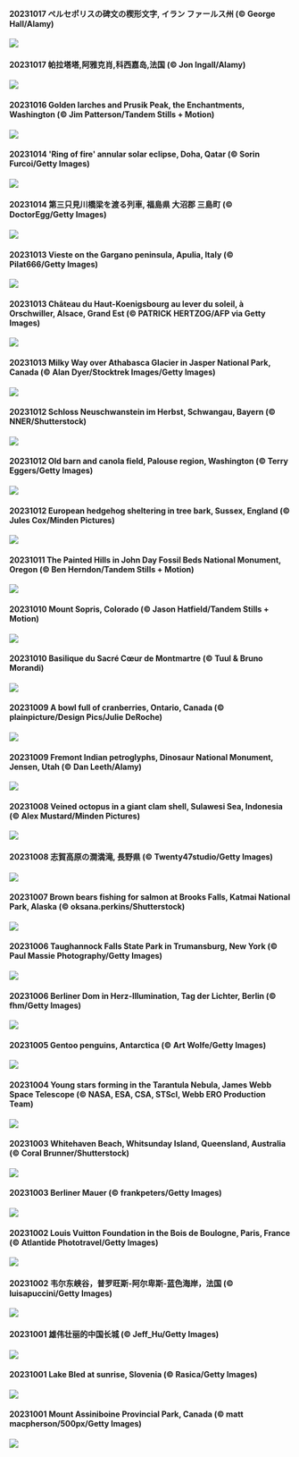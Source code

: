 #### 20231017 ペルセポリスの碑文の楔形文字, イラン ファールス州 (© George Hall/Alamy)

![](20231017_SpreadsheetDay_1920x1080.jpg)

#### 20231017 帕拉塔塔,阿雅克肖,科西嘉岛,法国 (© Jon Ingall/Alamy)

![](20231017_GenoeseTower_1920x1080.jpg)

#### 20231016 Golden larches and Prusik Peak, the Enchantments, Washington (© Jim Patterson/Tandem Stills + Motion)

![](20231016_GoldenEnchantments_1920x1080.jpg)

#### 20231014 'Ring of fire' annular solar eclipse, Doha, Qatar (© Sorin Furcoi/Getty Images)

![](20231014_RingEclipse_1920x1080.jpg)

#### 20231014 第三只見川橋梁を渡る列車, 福島県 大沼郡 三島町 (© DoctorEgg/Getty Images)

![](20231014_RailwayDay_1920x1080.jpg)

#### 20231013 Vieste on the Gargano peninsula, Apulia, Italy (© Pilat666/Getty Images)

![](20231013_ViesteItaly_1920x1080.jpg)

#### 20231013 Château du Haut-Koenigsbourg au lever du soleil, à Orschwiller, Alsace, Grand Est (© PATRICK HERTZOG/AFP via Getty Images)

![](20231013_KoenigsbourgCastle_1920x1080.jpg)

#### 20231013 Milky Way over Athabasca Glacier in Jasper National Park, Canada (© Alan Dyer/Stocktrek Images/Getty Images)

![](20231013_JasperDarkSky_1920x1080.jpg)

#### 20231012 Schloss Neuschwanstein im Herbst, Schwangau, Bayern (© NNER/Shutterstock)

![](20231012_NeuschwansteinCastle_1920x1080.jpg)

#### 20231012 Old barn and canola field, Palouse region, Washington (© Terry Eggers/Getty Images)

![](20231012_IdahoBarn_1920x1080.jpg)

#### 20231012 European hedgehog sheltering in tree bark, Sussex, England (© Jules Cox/Minden Pictures)

![](20231012_AutumnHedgehog_1920x1080.jpg)

#### 20231011 The Painted Hills in John Day Fossil Beds National Monument, Oregon (© Ben Herndon/Tandem Stills + Motion)

![](20231011_JohnDayFossil_1920x1080.jpg)

#### 20231010 Mount Sopris, Colorado (© Jason Hatfield/Tandem Stills + Motion)

![](20231010_SoprisSunrise_1920x1080.jpg)

#### 20231010 Basilique du Sacré Cœur de Montmartre (© Tuul & Bruno Morandi)

![](20231010_MontmartreHarvest_1920x1080.jpg)

#### 20231009 A bowl full of cranberries, Ontario, Canada (© plainpicture/Design Pics/Julie DeRoche)

![](20231009_ThanksgivingDay_1920x1080.jpg)

#### 20231009 Fremont Indian petroglyphs, Dinosaur National Monument, Jensen, Utah (© Dan Leeth/Alamy)

![](20231009_FremontPetroglyph_1920x1080.jpg)

#### 20231008 Veined octopus in a giant clam shell, Sulawesi Sea, Indonesia (© Alex Mustard/Minden Pictures)

![](20231008_OctoClam_1920x1080.jpg)

#### 20231008 志賀高原の澗満滝, 長野県 (© Twenty47studio/Getty Images)

![](20231008_Hanlu_1920x1080.jpg)

#### 20231007 Brown bears fishing for salmon at Brooks Falls, Katmai National Park, Alaska (© oksana.perkins/Shutterstock)

![](20231007_GrizzlyFalls_1920x1080.jpg)

#### 20231006 Taughannock Falls State Park in Trumansburg, New York (© Paul Massie Photography/Getty Images)

![](20231006_TaughannockFalls_1920x1080.jpg)

#### 20231006 Berliner Dom in Herz-Illumination, Tag der Lichter, Berlin (© fhm/Getty Images)

![](20231006_CathedralHeartLight_1920x1080.jpg)

#### 20231005 Gentoo penguins, Antarctica (© Art Wolfe/Getty Images)

![](20231005_GentooJump_1920x1080.jpg)

#### 20231004 Young stars forming in the Tarantula Nebula, James Webb Space Telescope (© NASA, ESA, CSA, STScI, Webb ERO Production Team)

![](20231004_TarantulaNebula_1920x1080.jpg)

#### 20231003 Whitehaven Beach, Whitsunday Island, Queensland, Australia (© Coral Brunner/Shutterstock)

![](20231003_WhitsundaySwirl_1920x1080.jpg)

#### 20231003 Berliner Mauer (© frankpeters/Getty Images)

![](20231003_GermanFlagWall_1920x1080.jpg)

#### 20231002 Louis Vuitton Foundation in the Bois de Boulogne, Paris, France (© Atlantide Phototravel/Getty Images)

![](20231002_VuittonFoundation_1920x1080.jpg)

#### 20231002 韦尔东峡谷，普罗旺斯-阿尔卑斯-蓝色海岸，法国 (© luisapuccini/Getty Images)

![](20231002_VerdonCanyon_1920x1080.jpg)

#### 20231001 雄伟壮丽的中国长城 (© Jeff_Hu/Getty Images)

![](20231001_NationalDay_1920x1080.jpg)

#### 20231001 Lake Bled at sunrise, Slovenia (© Rasica/Getty Images)

![](20231001_LakeBledSunrise_1920x1080.jpg)

#### 20231001 Mount Assiniboine Provincial Park, Canada (© matt macpherson/500px/Getty Images)

![](20231001_AssiniboineProvincialPark_1920x1080.jpg)

